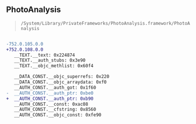 ## PhotoAnalysis

> `/System/Library/PrivateFrameworks/PhotoAnalysis.framework/PhotoAnalysis`

```diff

-752.0.105.0.0
+752.0.108.0.0
   __TEXT.__text: 0x224874
   __TEXT.__auth_stubs: 0x3e90
   __TEXT.__objc_methlist: 0x60f4

   __DATA_CONST.__objc_superrefs: 0x220
   __DATA_CONST.__objc_arraydata: 0xf0
   __AUTH_CONST.__auth_got: 0x1f60
-  __AUTH_CONST.__auth_ptr: 0xbe0
+  __AUTH_CONST.__auth_ptr: 0xb90
   __AUTH_CONST.__const: 0xac08
   __AUTH_CONST.__cfstring: 0x8560
   __AUTH_CONST.__objc_const: 0xfe90

```
